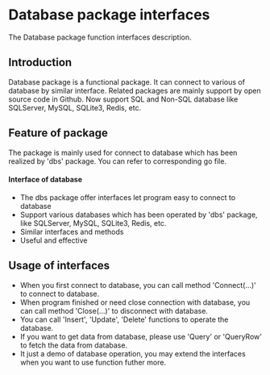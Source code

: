 # Database package interfaces
The Database package function interfaces description.

## Introduction
Database package is a functional package. It can connect to various of database by similar interface. Related packages are mainly support by open source code in Github. Now support SQL and Non-SQL database like SQLServer, MySQL, SQLite3, Redis, etc.

## Feature of package
The package is mainly used for connect to database which has been realized by 'dbs' package. You can refer to corresponding go file.

#### Interface of database
  * The dbs package offer interfaces let program easy to connect to database
  * Support various databases which has been operated by 'dbs' package, like SQLServer, MySQL, SQLite3, Redis, etc.
  * Similar interfaces and methods
  * Useful and effective

## Usage of interfaces
  * When you first connect to database, you can call method 'Connect(...)' to connect to database.
  * When program finished or need close connection with database, you can call method 'Close(...)' to disconnect with database.
  * You can call 'Insert', 'Update', 'Delete' functions to operate the database.
  * If you want to get data from database, please use 'Query' or 'QueryRow' to fetch the data from database.
  * It just a demo of database operation, you may extend the interfaces when you want to use function futher more.

